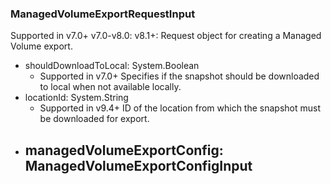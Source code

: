 ### ManagedVolumeExportRequestInput
Supported in v7.0+
  v7.0-v8.0: 
  v8.1+: Request object for creating a Managed Volume export.

- shouldDownloadToLocal: System.Boolean
  - Supported in v7.0+
      Specifies if the snapshot should be downloaded to local when not available locally.
- locationId: System.String
  - Supported in v9.4+
      ID of the location from which the snapshot must be downloaded for export.
- managedVolumeExportConfig: ManagedVolumeExportConfigInput
  - 
